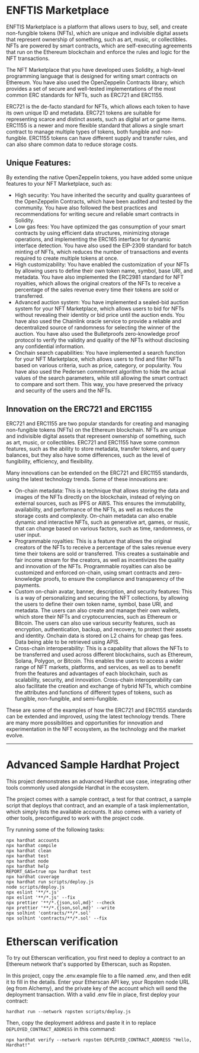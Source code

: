 ENFTIS Marketplace
==================

ENFTIS Marketplace is a platform that allows users to buy, sell, and create non-fungible tokens (NFTs), which are unique and indivisible digital assets that represent ownership of something, such as art, music, or collectibles. NFTs are powered by smart contracts, which are self-executing agreements that run on the Ethereum blockchain and enforce the rules and logic for the NFT transactions.

The NFT Marketplace that you have developed uses Solidity, a high-level programming language that is designed for writing smart contracts on Ethereum. You have also used the OpenZeppelin Contracts library, which provides a set of secure and well-tested implementations of the most common ERC standards for NFTs, such as ERC721 and ERC1155.

ERC721 is the de-facto standard for NFTs, which allows each token to have its own unique ID and metadata. ERC721 tokens are suitable for representing scarce and distinct assets, such as digital art or game items. ERC1155 is a newer and more flexible standard that allows a single smart contract to manage multiple types of tokens, both fungible and non-fungible. ERC1155 tokens can have different supply and transfer rules, and can also share common data to reduce storage costs.

Unique Features:
----------------

By extending the native OpenZeppelin tokens, you have added some unique features to your NFT Marketplace, such as:

*   High security: You have inherited the security and quality guarantees of the OpenZeppelin Contracts, which have been audited and tested by the community. You have also followed the best practices and recommendations for writing secure and reliable smart contracts in Solidity.
*   Low gas fees: You have optimized the gas consumption of your smart contracts by using efficient data structures, minimizing storage operations, and implementing the ERC165 interface for dynamic interface detection. You have also used the EIP-2309 standard for batch minting of NFTs, which reduces the number of transactions and events required to create multiple tokens at once.
*   High customizability: You have enabled the customization of your NFTs by allowing users to define their own token name, symbol, base URI, and metadata. You have also implemented the ERC2981 standard for NFT royalties, which allows the original creators of the NFTs to receive a percentage of the sales revenue every time their tokens are sold or transferred.
*   Advanced auction system: You have implemented a sealed-bid auction system for your NFT Marketplace, which allows users to bid for NFTs without revealing their identity or bid price until the auction ends. You have also used the Chainlink oracle service to provide a reliable and decentralized source of randomness for selecting the winner of the auction. You have also used the Bulletproofs zero-knowledge proof protocol to verify the validity and quality of the NFTs without disclosing any confidential information.
*   Onchain search capabilities: You have implemented a search function for your NFT Marketplace, which allows users to find and filter NFTs based on various criteria, such as price, category, or popularity. You have also used the Pedersen commitment algorithm to hide the actual values of the search parameters, while still allowing the smart contract to compare and sort them. This way, you have preserved the privacy and security of the users and the NFTs.

Innovation on the ERC721 and ERC1155
------------------------------------

ERC721 and ERC1155 are two popular standards for creating and managing non-fungible tokens (NFTs) on the Ethereum blockchain. NFTs are unique and indivisible digital assets that represent ownership of something, such as art, music, or collectibles. ERC721 and ERC1155 have some common features, such as the ability to store metadata, transfer tokens, and query balances, but they also have some differences, such as the level of fungibility, efficiency, and flexibility.

Many innovations can be extended on the ERC721 and ERC1155 standards, using the latest technology trends. Some of these innovations are:

*   On-chain metadata: This is a technique that allows storing the data and images of the NFTs directly on the blockchain, instead of relying on external sources, such as IPFS or AWS. This ensures the immutability, availability, and performance of the NFTs, as well as reduces the storage costs and complexity. On-chain metadata can also enable dynamic and interactive NFTs, such as generative art, games, or music, that can change based on various factors, such as time, randomness, or user input.
*   Programmable royalties: This is a feature that allows the original creators of the NFTs to receive a percentage of the sales revenue every time their tokens are sold or transferred. This creates a sustainable and fair income stream for the creators, as well as incentivizes the quality and innovation of the NFTs. Programmable royalties can also be customized and enforced on-chain, using smart contracts and zero-knowledge proofs, to ensure the compliance and transparency of the payments.
*   Custom on-chain avatar, banner, description, and security features: This is a way of personalizing and securing the NFT collections, by allowing the users to define their own token name, symbol, base URI, and metadata. The users can also create and manage their own wallets, which store their NFTs and cryptocurrencies, such as Ethereum or Bitcoin. The users can also use various security features, such as encryption, authentication, backup, and recovery, to protect their assets and identity. Onchain data is stored on L2 chains for cheap gas fees. Data being able to be retrieved using APIS.
*   Cross-chain interoperability: This is a capability that allows the NFTs to be transferred and used across different blockchains, such as Ethereum, Solana, Polygon, or Bitcoin. This enables the users to access a wider range of NFT markets, platforms, and services, as well as to benefit from the features and advantages of each blockchain, such as scalability, security, and innovation. Cross-chain interoperability can also facilitate the creation and exchange of hybrid NFTs, which combine the attributes and functions of different types of tokens, such as fungible, non-fungible, and semi-fungible.

These are some of the examples of how the ERC721 and ERC1155 standards can be extended and improved, using the latest technology trends. There are many more possibilities and opportunities for innovation and experimentation in the NFT ecosystem, as the technology and the market evolve.

---

# Advanced Sample Hardhat Project

This project demonstrates an advanced Hardhat use case, integrating other tools commonly used alongside Hardhat in the ecosystem.

The project comes with a sample contract, a test for that contract, a sample script that deploys that contract, and an example of a task implementation, which simply lists the available accounts. It also comes with a variety of other tools, preconfigured to work with the project code.

Try running some of the following tasks:

```shell
npx hardhat accounts
npx hardhat compile
npx hardhat clean
npx hardhat test
npx hardhat node
npx hardhat help
REPORT_GAS=true npx hardhat test
npx hardhat coverage
npx hardhat run scripts/deploy.js
node scripts/deploy.js
npx eslint '**/*.js'
npx eslint '**/*.js' --fix
npx prettier '**/*.{json,sol,md}' --check
npx prettier '**/*.{json,sol,md}' --write
npx solhint 'contracts/**/*.sol'
npx solhint 'contracts/**/*.sol' --fix
```

# Etherscan verification

To try out Etherscan verification, you first need to deploy a contract to an Ethereum network that's supported by Etherscan, such as Ropsten.

In this project, copy the .env.example file to a file named .env, and then edit it to fill in the details. Enter your Etherscan API key, your Ropsten node URL (eg from Alchemy), and the private key of the account which will send the deployment transaction. With a valid .env file in place, first deploy your contract:

```shell
hardhat run --network ropsten scripts/deploy.js
```

Then, copy the deployment address and paste it in to replace `DEPLOYED_CONTRACT_ADDRESS` in this command:

```shell
npx hardhat verify --network ropsten DEPLOYED_CONTRACT_ADDRESS "Hello, Hardhat!"
```
